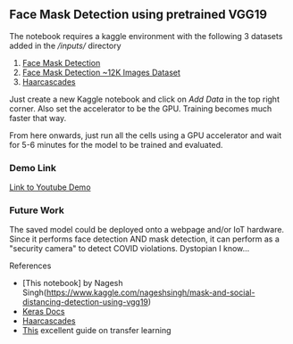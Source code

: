 ## Face Mask Detection using pretrained VGG19 


The notebook requires a kaggle environment with the following 3 datasets added in the _/inputs/_ directory
1. [Face Mask Detection](https://www.kaggle.com/andrewmvd/face-mask-detection)
2. [Face Mask Detection ~12K Images Dataset](https://www.kaggle.com/ashishjangra27/face-mask-12k-images-dataset)
3. [Haarcascades](https://www.kaggle.com/lalitharajesh/haarcascades)

Just create a new Kaggle notebook and click on _Add Data_ in the top right corner. Also set the accelerator to be the GPU. Training becomes much faster that way.

From here onwards, just run all the cells using a GPU accelerator and wait for 5-6 minutes for the model to be trained and evaluated.

### Demo Link
[Link to Youtube Demo]()

### Future Work
The saved model could be deployed onto a webpage and/or IoT hardware. Since it performs face detection AND mask detection, it can perform as a "security camera" to detect COVID violations.
Dystopian I know...

References
- [This notebook] by Nagesh Singh(https://www.kaggle.com/nageshsingh/mask-and-social-distancing-detection-using-vgg19)
- [Keras Docs](https://keras.io/)
- [Haarcascades](https://docs.opencv.org/3.4/db/d28/tutorial_cascade_classifier.html)
- [This](https://keras.io/guides/transfer_learning/) excellent guide on transfer learning
